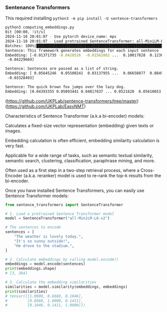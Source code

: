 ### Sentenance Transformers
This required installing ```python3 -m pip install -U sentence-transformers```
```bash
python3 computing_embeddings.py
0it [00:00, ?it/s]
2024-11-18 20:01:07 - Use pytorch device_name: mps
2024-11-18 20:01:07 - Load pretrained SentenceTransformer: all-MiniLM-L6-v2
Batches: 100%|████████████████████████████████████████████████████████████████████████████████████████████████████████████████████████████████████████████████████████████████████| 1/1 [00:07<00:00,  7.46s/it]
Sentence: This framework generates embeddings for each input sentence
Embedding: [-0.01371735 -0.0428516  -0.01562862 ...  0.10017828  0.12365725
 -0.04229669]

Sentence: Sentences are passed as a list of string.
Embedding: [ 0.05645246  0.05500241  0.03137955 ...  0.06650877  0.08491525
 -0.03328493]

Sentence: The quick brown fox jumps over the lazy dog.
Embedding: [0.04393355 0.05893441 0.04817837 ... 0.0521628  0.05610653 0.10206389]
```

(https://github.com/UKPLab/sentence-transformers/tree/master)
(https://github.com/UKPLab/EasyNMT)

Characteristics of Sentence Transformer (a.k.a bi-encoder) models:

Calculates a fixed-size vector representation (embedding) given texts or images.

Embedding calculation is often efficient, embedding similarity calculation is very fast.

Applicable for a wide range of tasks, such as semantic textual similarity, semantic search, clustering, classification, paraphrase mining, and more.

Often used as a first step in a two-step retrieval process, where a Cross-Encoder (a.k.a. reranker) model is used to re-rank the top-k results from the bi-encoder.

Once you have installed Sentence Transformers, you can easily use Sentence Transformer models:

```python
from sentence_transformers import SentenceTransformer

# 1. Load a pretrained Sentence Transformer model
model = SentenceTransformer("all-MiniLM-L6-v2")

# The sentences to encode
sentences = [
    "The weather is lovely today.",
    "It's so sunny outside!",
    "He drove to the stadium.",
]

# 2. Calculate embeddings by calling model.encode()
embeddings = model.encode(sentences)
print(embeddings.shape)
# [3, 384]

# 3. Calculate the embedding similarities
similarities = model.similarity(embeddings, embeddings)
print(similarities)
# tensor([[1.0000, 0.6660, 0.1046],
#         [0.6660, 1.0000, 0.1411],
#         [0.1046, 0.1411, 1.0000]])
```
